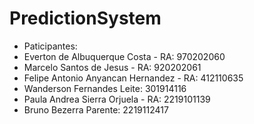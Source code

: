 # PredictionSystem

- Paticipantes:
- Everton de Albuquerque Costa - RA: 970202060
- Marcelo Santos de Jesus - RA: 920202061
- Felipe Antonio Anyancan Hernandez - RA: 412110635
- Wanderson Fernandes Leite: 301914116
- Paula Andrea Sierra Orjuela - RA: 2219101139
- Bruno Bezerra Parente: 2219112417
